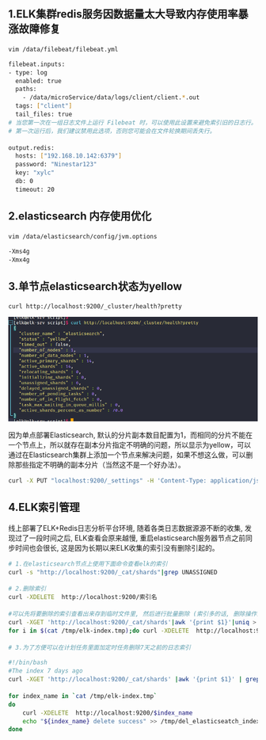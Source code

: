 

## 1.ELK集群redis服务因数据量太大导致内存使用率暴涨故障修复

`vim /data/filebeat/filebeat.yml`

```bash
filebeat.inputs:
- type: log
  enabled: true
  paths:
    - /data/microService/data/logs/client/client.*.out
  tags: ["client"]
  tail_files: true
# 当您第一次在一组日志文件上运行 Filebeat 时，可以使用此设置来避免索引旧的日志行。
# 第一次运行后，我们建议禁用此选项，否则您可能会在文件轮换期间丢失行。
  
output.redis:
  hosts: ["192.168.10.142:6379"]
  password: "Ninestar123"
  key: "xylc"
  db: 0
  timeout: 20

```

## 2.elasticsearch  内存使用优化

`vim /data/elasticsearch/config/jvm.options`

```bash
-Xms4g
-Xmx4g

```

## 3.单节点elasticsearch状态为yellow

`curl http://localhost:9200/_cluster/health?pretty`

![](assets/image-20221127214214459-20230610173808-7uke923.png)

因为单点部署Elasticsearch, 默认的分片副本数目配置为1，而相同的分片不能在一个节点上，所以就存在副本分片指定不明确的问题，所以显示为yellow，可以通过在Elasticsearch集群上添加一个节点来解决问题，如果不想这么做，可以删除那些指定不明确的副本分片（当然这不是一个好办法）。

```bash
curl -X PUT "localhost:9200/_settings" -H 'Content-Type: application/json' -d'{"number_of_replicas":0}'

```

## 4.ELK索引管理

线上部署了ELK+Redis日志分析平台环境, 随着各类日志数据源源不断的收集, 发现过了一段时间之后, ELK查看会原来越慢, 重启elasticsearch服务器节点之前同步时间也会很长,  这是因为长期以来ELK收集的索引没有删除引起的。

```bash
# 1.在elasticsearch节点上使用下面命令查看elk的索引
curl -s "http://localhost:9200/_cat/shards"|grep UNASSIGNED

# 2.删除索引
curl -XDELETE  http://localhost:9200/索引名

#可以先将要删除的索引查看出来存到临时文件里, 然后进行批量删除 (索引多的话, 删除操作会耗费一点时间) 
curl -XGET 'http://localhost:9200/_cat/shards'|awk '{print $1}'|uniq > /tmp/elk-index.tmp
for i in $(cat /tmp/elk-index.tmp);do curl -XDELETE  http://localhost:9200/$i;done

# 3.为了方便可以在计划任务里面加定时任务删除7天之前的日志索引 

```

```bash
#!/bin/bash
#The index 7 days ago
curl -XGET 'http://localhost:9200/_cat/shards' |awk '{print $1}' | grep xylc | grep `date -d "7 days ago" +%Y-%m-%d` |uniq > /tmp/elk-index.tmp
 
for index_name in `cat /tmp/elk-index.tmp` 
do
    curl -XDELETE  http://localhost:9200/$index_name
    echo "${index_name} delete success" >> /tmp/del_elasticseatch_index.log
done

```
